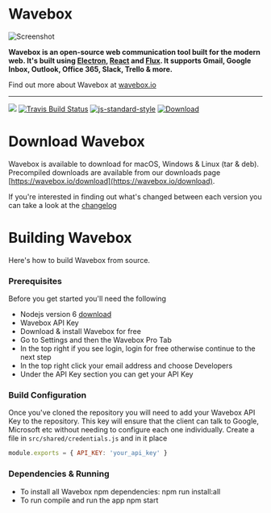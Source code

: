 # Wavebox

![Screenshot](https://wavebox.io/images/intro_gallery_preview.png "Screenshot")

**Wavebox is an open-source web communication tool built for the modern web. It's built using [Electron](https://github.com/atom/electron), [React](https://facebook.github.io/react/) and [Flux](https://facebook.github.io/flux/). It supports Gmail, Google Inbox, Outlook, Office 365, Slack, Trello & more.**

Find out more about Wavebox at [wavebox.io](https://wavebox.io)

---

![](https://img.shields.io/badge/Contributions-Welcome-brightgreen.svg)
[![Travis Build Status](https://img.shields.io/travis/wavebox/waveboxapp.svg)](http://travis-ci.org/wavebox/waveboxapp)
[![js-standard-style](https://img.shields.io/badge/code%20style-standard-brightgreen.svg)](http://standardjs.com/)
[![Download](https://img.shields.io/badge/downloads-wavebox.io-brightgreen.svg)](https://wavebox.io/download/)


# Download Wavebox

Wavebox is available to download for macOS, Windows & Linux (tar & deb). Precompiled downloads are available from our downloads page [https://wavebox.io/download](https://wavebox.io/download).

If you're interested in finding out what's changed between each version you can take a look at the [changelog](https://github.com/wavebox/waveboxapp/releases)

# Building Wavebox

Here's how to build Wavebox from source.

### Prerequisites
Before you get started you'll need the following

* Nodejs version 6 [download](https://nodejs.org/en/)
* Wavebox API Key
 * Download & install Wavebox for free
 * Go to Settings and then the Wavebox Pro Tab
 * In the top right if you see login, login for free otherwise continue to the next step
 * In the top right click your email address and choose Developers
 * Under the API Key section you can get your API Key

### Build Configuration
Once you've cloned the repository you will need to add your Wavebox API Key to the repository. This key will ensure that the client can talk to Google, Microsoft etc without needing to configure each one individually. Create a file in `src/shared/credentials.js` and in it place

```js
module.exports = { API_KEY: 'your_api_key' }
```

### Dependencies & Running
* To install all Wavebox npm dependencies: npm run install:all 
* To run compile and run the app npm start
